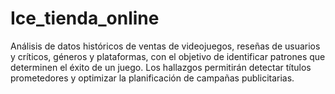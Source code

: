 # Ice_tienda_online
Análisis de datos históricos de ventas de videojuegos, reseñas de usuarios y críticos, géneros y plataformas, con el objetivo de identificar patrones que determinen el éxito de un juego.
Los hallazgos permitirán detectar títulos prometedores y optimizar la planificación de campañas publicitarias.
